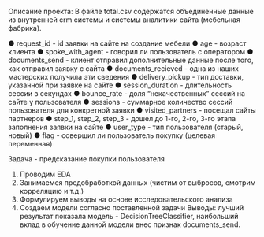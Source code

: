 Описание проекта:
В файле total.csv содержатся объединенные данные из
внутренней crm системы и системы аналитики сайта (мебельная фабрика).

● request_id - id заявки на сайте на создание мебели
● age - возраст клиента
● spoke_with_agent - говорил ли пользователь с оператором
● documents_send - клиент отправил дополнительные данные
после того, как отправил заявку с сайта
● documents_recieved - одна из наших мастерских получила эти
сведения
● delivery_pickup - тип доставки, указанной при заявке на сайте
● session_duration - длительность сессии в секундах
● bounce_rate - доля “некачественных” сессий на сайте у
пользователя
● sessions - суммарное количество сессий пользователя для
конкретной заявки
● visited_partners - посещал сайты партнеров
● step_1, step_2, step_3 - дошел до 1-го, 2-го, 3-го этапа
заполнения заявки на сайте
● user_type - тип пользователя (старый, новый)
● flag - совершил ли пользователь покупку (целевая
переменная)

Задача - предсказание покупки пользователя
1. Проводим EDA
2. Занимаемся предобработкой данных (чистим от выбросов,
смотрим корреляцию и т.д.)
3. Формулируем выводы на основе исследовательского анализа
4. Создаем модели согласно поставленной задачи
Выводы: лучший результат показала модель - DecisionTreeClassifier, наибольший вклад в обучение данной модели внес признак documents_send.
